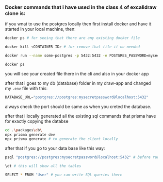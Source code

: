### Docker commands that i have used in the class 4 of excalidraw clone is:

if you wnat to use the postgres locally then first install docker and have it started in your local machine, then:
```bash
docker ps # for seeing that there are any existing docker file

docker kill <CONTAINER ID> # for remove that file if no needed

docker run --name some-postgres -p 5432:5432 -e POSTGRES_PASSWORD=mysecretpassword -d postgres # to create a new file

docker ps 
```
you will see your created file there in the cli and also in your docker app

after that i goes to my db (database) folder in my draw-app and changed my `.env` file with this: 

```cs
DATABASE_URL="postgres://postgres:mysecretpassword@localhost:5432"
```
always check the port should be same as when you creted the database.

after that i locally generated all the existing sql commands that prisma have for exactly copying the databse
```bash
cd .\packages\db\
npx prisma generate dev
npx prisma generate # to generate the client locally 
```
after that if you go to your data base like this way:
```bash
psql "postgres://postgres:mysecretpassword@localhost:5432" # before running psql command i have installed the psql cli in my terminal from google

\dt # this will show all the tables

SELECT * FROM "User" # you can write SQL queries there
```